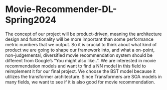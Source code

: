 # Movie-Recommender-DL-Spring2024

The concept of our project will be product-driven, meaning the architecture design and functionality will be more important than some performance metric numbers that we output. So it is crucial to think about what kind of product we are going to shape our framework into, and what a on-point, non-judgemental, diversified movie recommendation system should be different from Google’s “You might also like..”. 
We are interested in movie recommendation models and want to find a NN model in this field to reimplement it for our final project. We choose the BST model because it utilizes the transformer architecture. Since Transformers are SOA models in many fields, we want to see if it is also good for movie recommendation.
